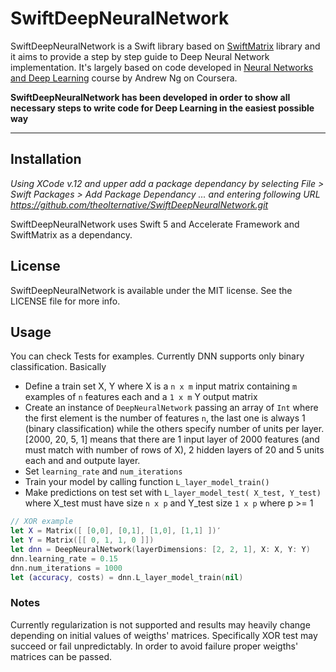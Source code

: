 # SwiftDeepNeuralNetwork


SwiftDeepNeuralNetwork is a Swift library based on [SwiftMatrix](https://github.com/theolternative/SwiftMatrix) library and it aims to provide a step by step guide to Deep Neural Network implementation. It's largely based on code developed in [Neural Networks and Deep Learning](https://www.coursera.org/learn/neural-networks-deep-learning/home/welcome) course by Andrew Ng on Coursera.

**SwiftDeepNeuralNetwork has been developed in order to show all necessary steps to write code for Deep Learning in the easiest possible way**


---

## Installation

_Using XCode v.12 and upper add a package dependancy by selecting File > Swift Packages > Add Package Dependancy ... and entering following URL https://github.com/theolternative/SwiftDeepNeuralNetwork.git_

SwiftDeepNeuralNetwork uses Swift 5 and Accelerate Framework and SwiftMatrix as a dependancy.

## License

SwiftDeepNeuralNetwork is available under the MIT license. See the LICENSE file for more info.

## Usage

You can check Tests for examples. Currently DNN supports only binary classification.
Basically
- Define a train set X, Y where X is a `n x m` input matrix  containing `m` examples of `n` features each and a `1 x m` Y output matrix
- Create an instance of  `DeepNeuralNetwork` passing an array of `Int` where the first element is the number of features `n`, the last one is always 1 (binary classification) while the others specify number of units per layer. [2000, 20, 5, 1] means that there are 1 input layer of 2000 features (and must match with number of rows of X), 2 hidden layers of 20 and 5 units each and and outpute layer.
- Set `learning_rate` and `num_iterations`
- Train your model by calling function `L_layer_model_train()`
- Make predictions on test set with `L_layer_model_test( X_test, Y_test)` where X_test must have size `n x p` and Y_test size  `1 x p` where p >= 1 

```swift
// XOR example
let X = Matrix([ [0,0], [0,1], [1,0], [1,1] ])′
let Y = Matrix([[ 0, 1, 1, 0 ]])
let dnn = DeepNeuralNetwork(layerDimensions: [2, 2, 1], X: X, Y: Y)
dnn.learning_rate = 0.15
dnn.num_iterations = 1000
let (accuracy, costs) = dnn.L_layer_model_train(nil)
```
### Notes
Currently  regularization is not supported and results may heavily change depending on initial values of weigths' matrices. Specifically XOR test may succeed or fail unpredictably.
In order to avoid failure proper weigths' matrices can be passed.
